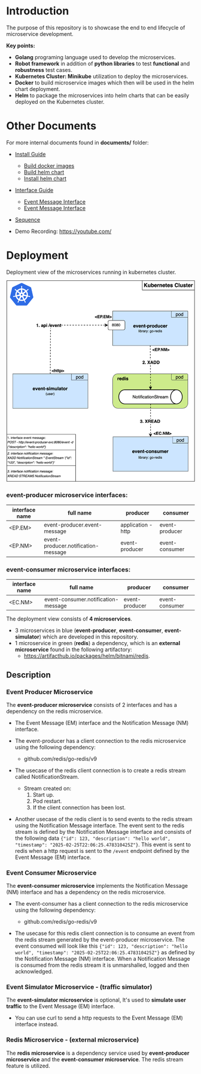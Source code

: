 # Introduction

The purpose of this repository is to showcase the end to end lifecycle of microservice development.

**Key points:**

* **Golang** programing language used to develop the microservices. 
* **Robot framework** in addition of **python libraries** to test **functional** and **robustness** test cases.
* **Kubernetes Cluster: Minikube** utilization to deploy the microservices.
* **Docker** to build microservice images which then will be used in the helm chart deployment.
* **Helm** to package the microservices into helm charts that can be easily deployed on the Kubernetes cluster.

# Other Documents

For more internal documents found in **documents/** folder: 

* [Install Guide](documents/InstallGuide.md#installation-guide)
  * [Build docker images](documents/InstallGuide.md#1-build-docker-images)
  * [Build helm chart](documents/InstallGuide.md#2-build-the-helm-chart)
  * [Install helm chart](documents/InstallGuide.md#3-installation)
* [Interface Guide](documents/InterfaceGuide#interfaces)
  * [Event Message Interface](documents/InterfaceGuide#1-event-message-em---interface)
  * [Event Message Interface](documents/InterfaceGuide#2-notification-message-nm---interface)
* [Sequence](documents/Sequence.md)

* Demo Recording: https://youtube.com/

# Deployment

Deployment view of the microservices running in kubernetes cluster.

<img src="documents/images/deployment.png" alt="drawing" width="602"/>

### event-producer microservice interfaces:

| interface name | full name                           | producer           | consumer       |
|----------------|-------------------------------------|--------------------|----------------|
| <EP.EM>        | event-producer.event-message        | application - http | event-producer |
| <EP.NM>        | event-producer.notification-message | event-producer     | event-consumer |

### event-consumer microservice interfaces:

| interface name | full name                           | producer           | consumer       |
|----------------|-------------------------------------|--------------------|----------------|
| <EC.NM>        | event-consumer.notification-message | event-producer     | event-consumer |

The deployment view consists of **4 microservices**.

- 3 microservices in blue (**event-producer**, **event-consumer**, **event-simulator**) which are developed in this repository.
- 1 microservice in green (**redis**) a dependency, which is an **external microservice** found in the following artifactory:
  - https://artifacthub.io/packages/helm/bitnami/redis.

## Description

### Event Producer Microservice

The **event-producer microservice** consists of 2 interfaces and has a dependency on the redis microservice.

- The Event Message (EM) interface and the Notification Message (NM) interface.

- The event-producer has a client connection to the redis microservice using the following dependency:
  - github.com/redis/go-redis/v9
  
- The usecase of the redis client connection is to create a redis stream called NotificationStream.
  - Stream created on:
       1. Start up.
       2. Pod restart.
       3. If the client connection has been lost. 
- Another usecase of the redis client is to send events to the redis stream using the Notification Message interface.
The event sent to the redis stream is defined by the Notification Message interface and consists of the following data
`{"id": 123, "description": "hello world", "timestamp": "2025-02-25T22:06:25.478310425Z"}`. This event is sent to redis
when a http request is sent to the `/event` endpoint defined by the Event Message (EM) interface. 


### Event Consumer Microservice

The **event-consumer microservice** implements the Notification Message (NM) interface and has a dependency on the redis microservice.

- The event-consumer has a client connection to the redis microservice using the following dependency:
  - github.com/redis/go-redis/v9

- The usecase for this redis client connection is to consume an event from the redis stream generated by the event-producer microservice.
The event consumed will look like this `{"id": 123, "description": "hello world", "timestamp": "2025-02-25T22:06:25.478310425Z"}` as defined
by the Notification Message (NM) interface. When a Notification Message is consumed from the redis stream it is unmarshalled, logged and then acknowledged. 


### Event Simulator Microservice - (traffic simulator)

The **event-simulator microservice** is optional, It's used to **simulate user traffic** to the Event Message (EM) interface.
- You can use curl to send a http requests to the Event Message (EM) interface instead.

### Redis Microservice - (external microservice)

The **redis microservice** is a dependency service used by **event-producer microservice** and the **event-consumer microservice**.
The redis stream feature is utilized.
